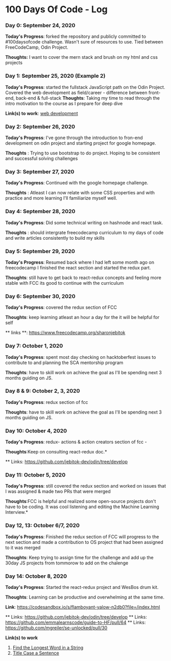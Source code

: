 # 100 Days Of Code - Log

### Day 0: September 24, 2020 

**Today's Progress**: forked the repository and publicly committed to #100daysofcode challenge. Wasn't sure of resources to use. Tied between FreeCodeCamp, Odin Project. 

**Thoughts:** I want to cover the mern stack and brush on my html and css projects

<!-- **Today's Progress**: Fixed CSS, worked on canvas functionality for the app.

**Thoughts:** I really struggled with CSS, but, overall, I feel like I am slowly getting better at it. Canvas is still new for me, but I managed to figure out some basic functionality.

**Link to work:** [Calculator App](http://www.example.com) -->

### Day 1: September 25, 2020 (Example 2)

**Today's Progress**: started the fullstack JavaScript path on the Odin Project. Covered the web development as field/career - difference between front-end, back-end & full-stack 
**Thoughts**: Taking my time to read through the intro motivation to the course as I prepare for deep dive 

**Link(s) to work**: [web development](https://www.theodinproject.com/courses/web-development-101/)


### Day 2: September 26, 2020

**Today's Progress**: I've gone through the introduction to fron-end development on odin project and starting project for google homepage.

**Thoughts** : Trying to use bootstrap  to do project. Hoping to be consistent and successful solving challenges

### Day 3: September 27, 2020

**Today's Progress**: Continued with the google homepage challenge.

**Thoughts** : Atleast I can now relate with some CSS properties and with practice and more learning I'll familiarize myself well.

### Day 4: September 28, 2020

**Today's Progress**: Did some technical writing on hashnode and react task.

**Thoughts** : should intergrate freecodecamp curriculum to my days of code and write articles consistently to build my skills

### Day 5: September 29, 2020

**Today's Progress**: Resumed back where I had left some month ago on freecodecamp I finished the react section and started the redux part.

**Thoughts**: still have to get back to react-redux concepts and feeling more stable with FCC its good to continue with the curriculum


### Day 6: September 30, 2020

**Today's Progress**: covered the redux section of FCC

**Thoughts**: keep learning atleast an hour a day for the it will be helpful for self 

** links **: https://www.freecodecamp.org/sharonjebitok

### Day 7: October 1, 2020

**Today's Progress**: spent most day checking on hacktoberfest issues to contribute to and planning the SCA mentorship program

**Thoughts**: have to skill work on achieve the goal as I'll be spending next 3 months guiding on JS.

### Day 8 & 9: October 2, 3, 2020

**Today's Progress**: redux section of fcc

**Thoughts**: have to skill work on achieve the goal as I'll be spending next 3 months guiding on JS.


### Day 10: October 4, 2020

**Today's Progress**: redux- actions & action creators section of fcc - 

**Thoughts**:Keep on consulting react-redux doc.*

** Links: https://github.com/jebitok-dev/odin/tree/develop

### Day 11: October 5, 2020

**Today's Progress**: still covered the redux section and worked on issues that I was assigned & made two PRs that were merged 

**Thoughts**:FCC is helpful and realized some open-source projects don't have to be coding. It was cool listening and editing the Machine Learning Interview.*

### Day 12, 13: October 6/7, 2020

**Today's Progress**: Finished the redux section of FCC will progress to the next section and made a contribution to OS project that had been assigned to it was merged

**Thoughts**: Keep trying to assign time for the challenge and add up the 30day JS projects from tommorow to add on the chalenge 

### Day 14: October 8, 2020

**Today's Progress**: Started the react-redux project and WesBos drum kit. 

**Thoughts**: Learning can be productive and overwhelming at the same time.

**Link**: https://codesandbox.io/s/flamboyant-yalow-n2db0?file=/index.html


** Links: https://github.com/jebitok-dev/odin/tree/develop
** Links: https://github.com/emmalearnscode/guide-to-HF/pull/64
** Links: https://github.com/mgreiler/se-unlocked/pull/30


<!-- I've recently started coding, and it's a great feeling when I finally solve an algorithm challenge after a lot of attempts and hours spent. -->

**Link(s) to work**
1. [Find the Longest Word in a String](https://www.freecodecamp.com/challenges/find-the-longest-word-in-a-string)
2. [Title Case a Sentence](https://www.freecodecamp.com/challenges/title-case-a-sentence)
